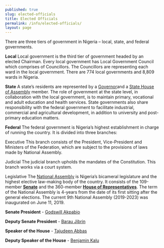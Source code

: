 ```yaml
---
published: true
slug: elected-officials
title: Elected Officials
permalink: /info/elected-officials/
layout: page
---
```

There are three tiers of government in Nigeria – local, state, and federal governments.

**Local**
Local government is the third tier of government headed by an elected Chairman. Every local government has Local Government Council which comprises of Councillors. The Councillors are representing each ward in the local government. There are 774 local governments and 8,809 wards in Nigeria.

**State**
A state’s residents are represented by a [Governor](/position/executive-governors)and a [State House of Assembly](/position/state-representatives) member. The role of government at the state level, in collaboration with the local government, is to maintain primary, vocational and adult education and health services. State governments also share responsibility with the federal government to facilitate industrial, commercial and agricultural development, in addition to university and post-primary education matters.

**Federal**
The federal government is Nigeria’s highest establishment in charge of running the country. It is divided into three branches:

Executive
This branch consists of the President, Vice-President and Ministers of the Federation, which are subject to the provisions of laws made by National Assembly.

Judicial
The judicial branch upholds the mandates of the Constitution. This branch works via a court system.

Legislative
The [National Assembly](http://www.nassnig.org "National Assembly") is Nigeria’s bicameral legislature and the highest elective law-making body of the country. It consists of the 109-member [**Senate**](http://www.nassnig.org/nass/index.php "Senate") and the 360-member [**House of Representatives**](http://www.nassnig.org/nass2/index.php "House of Representatives"). The term of the National Assembly is 4-years from the date of its first sitting after the general elections. The current 9th National Assembly (2019-2023) was inaugurated on June 11, 2019. 

**Senate President** - [Godswill Akpabio](/person/akpabio-godswill-obot "Akpabio Godswill Obot")

**Deputy Senate President** - [Barau Jibrin](/person/barau-i-jibrin "Barau I Jibrin")

**Speaker of the House** - [Tajudeen Abbas](/person/tajudeen-abbas "Tajudeen Abbas")

**Deputy Speaker of the House** - [Benjamin Kalu](/person/benjamin-kalu "Benjamin Kalu")
